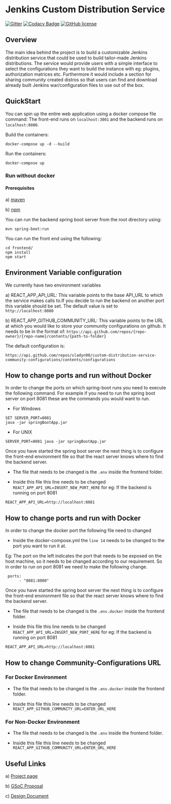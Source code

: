 # Jenkins Custom Distribution Service


[![Gitter](https://badges.gitter.im/jenkinsci/jenkins-custom-distribution-service.svg)](https://gitter.im/jenkinsci/jenkins-custom-distribution-service?utm_source=badge&utm_medium=badge&utm_campaign=pr-badge)
[![Codacy Badge](https://app.codacy.com/project/badge/Grade/b4fea9e79e2a485a929ed7aa71b222a1)](https://www.codacy.com/gh/jenkinsci/custom-distribution-service?utm_source=github.com&amp;utm_medium=referral&amp;utm_content=jenkinsci/custom-distribution-service&amp;utm_campaign=Badge_Grade)
[![GitHub license](https://img.shields.io/github/license/jenkinsci/custom-distribution-service)](https://github.com/jenkinsci/custom-distribution-service/blob/master/LICENSE)


## Overview
The main idea behind the project is to build a customizable Jenkins distribution service that could be used to build 
tailor-made Jenkins distributions. The service would provide users with a simple interface to select the configurations 
they want to build the instance with eg: plugins, authorization matrices etc. Furthermore it would include a section 
for sharing community created distros so that users can find and download already built Jenkins war/configuration files 
to use out of the box.


## QuickStart

You can spin up the entire web application using a docker compose file command: 
The front-end runs on `localhost:3001` and the backend  runs on `localhost:8080`.

Build the containers: 
```
docker-compose up -d --build
```

Run the containers: 
```
docker-compose up
```

### Run without docker

#### Prerequisites

a) [maven](https://maven.apache.org/install.html)

b) [npm](https://docs.npmjs.com/downloading-and-installing-node-js-and-npm) 

You can run the backend spring boot server from the root directory using:
```
mvn spring-boot:run
```

You can run the front end using the following:
```
cd frontend/
npm install
npm start
```

## Environment Variable configuration

We currently have two environment variables 

a) REACT_APP_API_URL: This variable points to the base API_URL to which the service makes calls to.If you decide to run the backend on another port this variable should be set. The default value is set to `http://localhost:8080`

b) REACT_APP_GITHUB_COMMUNITY_URL: This variable points to the URL at which you would like to store your community configurations on github. It needs to be in the format of:
`https://api.github.com/repos/{repo-owner}/{repo-name}/contents/{path-to-folder}`

The default configuration is: 

`https://api.github.com/repos/sladyn98/custom-distribution-service-community-configurations/contents/configurations`


## How to change ports and run without Docker

In order to change the ports on which spring-boot runs you need to execute the following command. For example if you need to run the spring boot server on port 8081 these are the commands you would want to run.

* For Windows
```
SET SERVER_PORT=8081
java -jar springBootApp.jar
```

* For UNIX
```
SERVER_PORT=8081 java -jar springBootApp.jar
```

Once you have started the spring boot server the next thing is to configure the front-end environment file so that the react server knows where to find the backend server.

* The file that needs to be changed is the `.env` inside the frontend folder.

* Inside this file this line needs  to be changed `REACT_APP_API_URL=INSERT_NEW_PORT_HERE`
for eg: If the backend is running on port 8081
```
REACT_APP_API_URL=http://localhost:8081
```

## How to change ports and run with Docker

In order to change the docker port the following file need to changed

* Inside the docker-compose.yml the `line 14` needs to be changed to the port you want to run it at.

Eg: The port on the left indicates the port that needs to be exposed on the host machine, so it needs to be changed according to our requirement. So in order to run on port 8081 we need to make the following change.
```
 ports:
      - "8081:8080"
```

Once you have started the spring boot server the next thing is to configure the front-end environment file so that the react server knows where to find the backend server.

* The file that needs to be changed is the `.env.docker` inside the frontend folder.

* Inside this file this line needs  to be changed `REACT_APP_API_URL=INSERT_NEW_PORT_HERE`
for eg: If the backend is running on port 8081
```
REACT_APP_API_URL=http://localhost:8081
```

## How to change Community-Configurations URL

### For Docker Environment

* The file that needs to be changed is the `.env.docker` inside the frontend folder.

* Inside this file this line needs to be changed `REACT_APP_GITHUB_COMMUNITY_URL=ENTER_URL_HERE`

### For Non-Docker Environment

* The file that needs to be changed is the `.env` inside the frontend folder.

* Inside this file this line needs to be changed `REACT_APP_GITHUB_COMMUNITY_URL=ENTER_URL_HERE`


## Useful Links

a) [Project page](https://www.jenkins.io/projects/gsoc/2020/projects/custom-jenkins-distribution-build-service/)

b) [GSoC Proposal](https://docs.google.com/document/d/1C7VQJ92Yhr0KRDcNVHYxn4ri7OL9IGZmgxY6UFON6-g/edit?usp=sharing)

c) [Design Document](https://docs.google.com/document/d/1-ujWVJ2a5VYkUF6UA7m4bEpSDxmb3mJZhCbmoKO716U/edit?usp=sharing)
